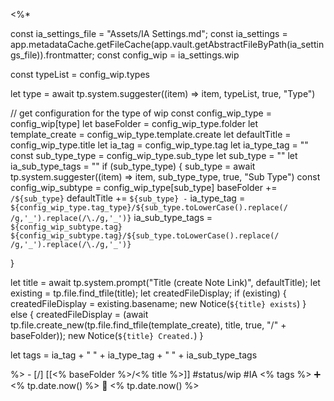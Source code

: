 <%*

const ia_settings_file = "Assets/IA Settings.md";
const ia_settings = app.metadataCache.getFileCache(app.vault.getAbstractFileByPath(ia_settings_file)).frontmatter;
const config_wip = ia_settings.wip

const typeList = config_wip.types

let type = await tp.system.suggester((item) => item, typeList, true, "Type")

// get configuration for the type of wip
const config_wip_type = config_wip[type]
let baseFolder = config_wip_type.folder
let template_create = config_wip_type.template.create
let defaultTitle = config_wip_type.title
let ia_tag = config_wip_type.tag
let ia_type_tag = ""
const sub_type_type = config_wip_type.sub_type
let sub_type = ""
let ia_sub_type_tags = ""
if (sub_type_type) {
	sub_type = await tp.system.suggester((item) => item, sub_type_type, true, "Sub Type")
	const config_wip_subtype = config_wip_type[sub_type]
	baseFolder += `/${sub_type}`
	defaultTitle += ` ${sub_type} - `
	ia_type_tag = `${config_wip_type.tag_type}/${sub_type.toLowerCase().replace(/ /g,'_').replace(/\./g,'_')}`
	ia_sub_type_tags = `${config_wip_subtype.tag} ${config_wip_subtype.tag}/${sub_type.toLowerCase().replace(/ /g,'_').replace(/\./g,'_')}`

}

let title = await tp.system.prompt("Title (create Note Link)", defaultTitle);
let existing = tp.file.find_tfile(title);
let createdFileDisplay;
if (existing) {
	createdFileDisplay = existing.basename;
	new Notice(`${title} exists`)
} else {
	createdFileDisplay = (await tp.file.create_new(tp.file.find_tfile(template_create), title, true, "/" + baseFolder));
	new Notice(`${title} Created.`)
}

let tags = ia_tag + " " + ia_type_tag + " " + ia_sub_type_tags

%>   - [/] [[<% baseFolder %>/<% title %>]]  #status/wip #IA <% tags %>    ➕ <% tp.date.now() %> 🛫 <% tp.date.now() %>